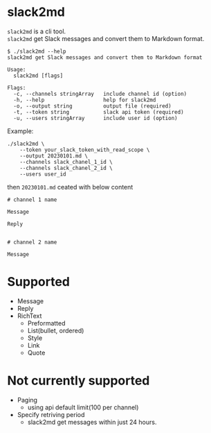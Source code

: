 # slack2md

`slack2md` is a cli tool.<br>
`slack2md` get Slack messages and convert them to Markdown format.

```
$ ./slack2md --help
slack2md get Slack messages and convert them to Markdown format

Usage:
  slack2md [flags]

Flags:
  -c, --channels stringArray   include channel id (option)
  -h, --help                   help for slack2md
  -o, --output string          output file (required)
  -t, --token string           slack api token (required)
  -u, --users stringArray      include user id (option)
```

Example:

```
./slack2md \
    --token your_slack_token_with_read_scope \
    --output 20230101.md \
    --channels slack_chanel_1_id \
    --channels slack_chanel_2_id \
    --users user_id
```

then `20230101.md` ceated with below content

```
# channel 1 name

Message

Reply


# channel 2 name

Message
```

# Supported
- Message
- Reply
- RichText
  - Preformatted
  - List(bullet, ordered)
  - Style
  - Link
  - Quote

# Not currently supported
- Paging
  - using api default limit(100 per channel)
- Specify retriving period 
  - slack2md get messages within just 24 hours.